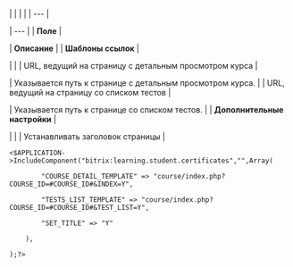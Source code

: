 |  |  |  |
| --- |

| --- |
| **Поле** |

| **Описание** |
| **Шаблоны ссылок** |

| |
| URL, ведущий на страницу с детальным просмотром курса |

| Указывается путь к странице с детальным просмотром курса. |
| URL, ведущий на страницу со списком тестов |

| Указывается путь к странице со списком тестов. |
| **Дополнительные настройки** |

| |
| Устанавливать заголовок страницы |

```
<$APPLICATION->IncludeComponent("bitrix:learning.student.certificates","",Array(

		"COURSE_DETAIL_TEMPLATE" => "course/index.php?COURSE_ID=#COURSE_ID#&INDEX=Y", 

		"TESTS_LIST_TEMPLATE" => "course/index.php?COURSE_ID=#COURSE_ID#&TEST_LIST=Y", 

		"SET_TITLE" => "Y" 

	),

);?>


```